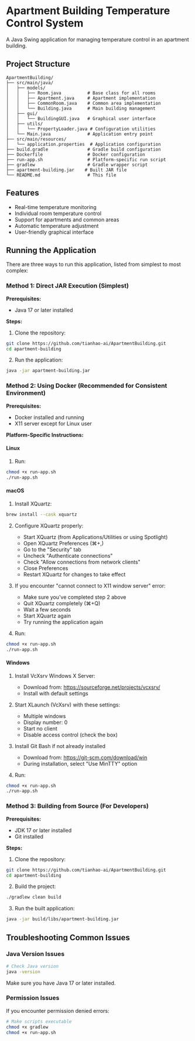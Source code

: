 # Apartment Building Temperature Control System

A Java Swing application for managing temperature control in an apartment building.

## Project Structure

```
ApartmentBuilding/
├── src/main/java/
│   ├── models/
│   │   ├── Room.java          # Base class for all rooms
│   │   ├── Apartment.java     # Apartment implementation
│   │   ├── CommonRoom.java    # Common area implementation
│   │   └── Building.java      # Main building management
│   ├── gui/
│   │   └── BuildingGUI.java   # Graphical user interface
│   ├── utils/
│   │   └── PropertyLoader.java # Configuration utilities
│   └── Main.java              # Application entry point
├── src/main/resources/
│   └── application.properties  # Application configuration
├── build.gradle               # Gradle build configuration
├── Dockerfile                 # Docker configuration
├── run-app.sh                 # Platform-specific run script
├── gradlew                    # Gradle wrapper script
├── apartment-building.jar    # Built JAR file
└── README.md                  # This file
```

## Features

- Real-time temperature monitoring
- Individual room temperature control
- Support for apartments and common areas
- Automatic temperature adjustment
- User-friendly graphical interface

## Running the Application

There are three ways to run this application, listed from simplest to most complex:

### Method 1: Direct JAR Execution (Simplest)

**Prerequisites:**
- Java 17 or later installed

**Steps:**
1. Clone the repository:
```bash
git clone https://github.com/tianhao-ai/ApartmentBuilding.git
cd apartment-building
```
2. Run the application:
```bash
java -jar apartment-building.jar
```

### Method 2: Using Docker (Recommended for Consistent Environment)

**Prerequisites:**
- Docker installed and running
- X11 server except for Linux user

**Platform-Specific Instructions:**

#### Linux
1. Run:
```bash
chmod +x run-app.sh
./run-app.sh
```

#### macOS
1. Install XQuartz:
```bash
brew install --cask xquartz
```

2. Configure XQuartz properly:
   - Start XQuartz (from Applications/Utilities or using Spotlight)
   - Open XQuartz Preferences (⌘+,)
   - Go to the "Security" tab
   - Uncheck "Authenticate connections"
   - Check "Allow connections from network clients"
   - Close Preferences
   - Restart XQuartz for changes to take effect

3. If you encounter "cannot connect to X11 window server" error:
   - Make sure you've completed step 2 above
   - Quit XQuartz completely (⌘+Q)
   - Wait a few seconds
   - Start XQuartz again
   - Try running the application again

4. Run:
```bash
chmod +x run-app.sh
./run-app.sh
```

#### Windows
1. Install VcXsrv Windows X Server:
   - Download from: https://sourceforge.net/projects/vcxsrv/
   - Install with default settings

2. Start XLaunch (VcXsrv) with these settings:
   - Multiple windows
   - Display number: 0
   - Start no client
   - Disable access control (check the box)

3. Install Git Bash if not already installed
   - Download from: https://git-scm.com/download/win
   - During installation, select "Use MinTTY" option

4. Run:
```bash
chmod +x run-app.sh
./run-app.sh
```

### Method 3: Building from Source (For Developers)

**Prerequisites:**
- JDK 17 or later installed
- Git installed

**Steps:**
1. Clone the repository:
```bash
git clone https://github.com/tianhao-ai/ApartmentBuilding.git
cd apartment-building
```

2. Build the project:
```bash
./gradlew clean build
```

3. Run the built application:
```bash
java -jar build/libs/apartment-building.jar
```

## Troubleshooting Common Issues


### Java Version Issues
```bash
# Check Java version
java -version
```
Make sure you have Java 17 or later installed.

### Permission Issues
If you encounter permission denied errors:
```bash
# Make scripts executable
chmod +x gradlew
chmod +x run-app.sh
```
